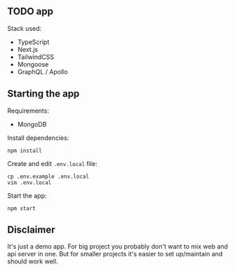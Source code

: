 ## TODO app

Stack used:
- TypeScript
- Next.js
- TailwindCSS
- Mongoose
- GraphQL / Apollo

## Starting the app

Requirements:
- MongoDB

Install dependencies:
```
npm install
```

Create and edit `.env.local` file:
```
cp .env.example .env.local
vim .env.local
```

Start the app:
```
npm start
```

## Disclaimer
It's just a demo app. For big project you probably don't want to mix web and api server in one.
But for smaller projects it's easier to set up/maintain and should work well.